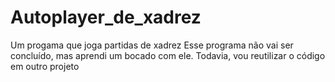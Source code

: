# Autoplayer_de_xadrez
Um progama que joga partidas de xadrez
Esse programa não vai ser concluído, mas aprendi um bocado com ele. Todavia, vou reutilizar o código em outro projeto
